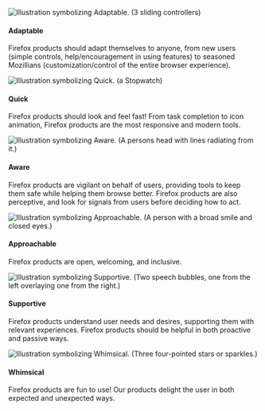 <div class="grid-2 icons">
<div markdown="1">

  ![Illustration symbolizing Adaptable. (3 sliding controllers)](../images/introduction/Adaptable.svg)

#### Adaptable

  Firefox products should adapt themselves to anyone, from new users (simple controls, help/encouragement in using features) to seasoned Mozillians (customization/control of the entire browser experience).

</div>

<div markdown="1">

  ![Illustration symbolizing Quick. (a Stopwatch)](../images/introduction/Quick.svg)

#### Quick

  Firefox products should look and feel fast! From task completion to icon animation, Firefox products are the most responsive and modern tools.

</div>

<div markdown="1">

  ![Illustration symbolizing Aware. (A persons head with lines radiating from it.)](../images/introduction/Aware.svg)

#### Aware

  Firefox products are vigilant on behalf of users, providing tools to keep them safe while helping them browse better. Firefox products are also perceptive, and look for signals from users before deciding how to act.

</div>

<div markdown="1">

  ![Illustration symbolizing Approachable. (A person with a broad smile and closed eyes.)](../images/introduction/Approachable.svg)

#### Approachable

  Firefox products are open, welcoming, and inclusive.

</div>

<div markdown="1">

  ![Illustration symbolizing Supportive. (Two speech bubbles, one from the left overlaying one from the right.)](../images/introduction/Supportive.svg)

#### Supportive

  Firefox products understand user needs and desires, supporting them with relevant experiences. Firefox products should be helpful in both proactive and passive ways.

</div>

<div markdown="1">

  ![Illustration symbolizing Whimsical. (Three four-pointed stars or sparkles.)](../images/introduction/Whimsical.svg)

#### Whimsical

  Firefox products are fun to use! Our products delight the user in both expected and unexpected ways.

</div>
</div>

